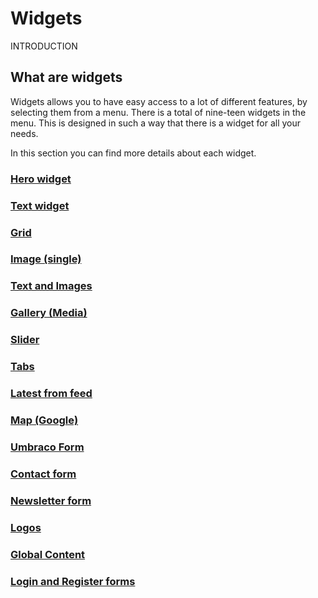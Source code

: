 # Widgets

INTRODUCTION

## What are widgets

Widgets allows you to have easy access to a lot of different features, by selecting them from a menu. There is a total of nine-teen widgets in the menu. This is designed in such a way that there is a widget for all your needs.

In this section you can find more details about each widget.

### [Hero widget](Hero)

### [Text widget](Text)

### [Grid](Grid)

### [Image (single)](Image)

### [Text and Images](Text-and-Images)

### [Gallery (Media)](Gallery)

### [Slider](Slider)

### [Tabs](Tabs)

### [Latest from feed](Latest-from-feed)

### [Map (Google)](Map)

### [Umbraco Form](Umbraco-Form)

### [Contact form](Contact-Form)

### [Newsletter form](Newsletter)

### [Logos](Logos)

### [Global Content](Global-Content)

### [Login and Register forms](Login-and-Register)
